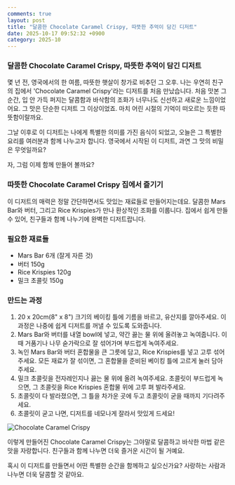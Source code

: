```yaml
---
comments: true
layout: post
title: "달콤한 Chocolate Caramel Crispy, 따뜻한 추억이 담긴 디저트"
date: 2025-10-17 09:52:32 +0900
category: 2025-10
---
```


### 달콤한 Chocolate Caramel Crispy, 따뜻한 추억이 담긴 디저트

몇 년 전, 영국에서의 한 여름, 따뜻한 햇살이 창가로 비추던 그 오후. 나는 우연히 친구의 집에서 'Chocolate Caramel Crispy'라는 디저트를 처음 만났습니다. 처음 맛본 그 순간, 입 안 가득 퍼지는 달콤함과 바삭함의 조화가 너무나도 신선하고 새로운 느낌이었어요. 그 맛은 단순한 디저트 그 이상이었죠. 마치 어린 시절의 기억이 떠오르는 듯한 따뜻함이랄까요.

그날 이후로 이 디저트는 나에게 특별한 의미를 가진 음식이 되었고, 오늘은 그 특별한 요리를 여러분과 함께 나누고자 합니다. 영국에서 시작된 이 디저트, 과연 그 맛의 비밀은 무엇일까요?

자, 그럼 이제 함께 만들어 볼까요?

### 따뜻한 Chocolate Caramel Crispy 집에서 즐기기

이 디저트의 매력은 정말 간단하면서도 맛있는 재료들로 만들어지는데요. 달콤한 Mars Bar와 버터, 그리고 Rice Krispies가 만나 환상적인 조화를 이룹니다. 집에서 쉽게 만들 수 있어, 친구들과 함께 나누기에 완벽한 디저트랍니다.

### 필요한 재료들

- Mars Bar 6개 (잘게 자른 것)
- 버터 150g
- Rice Krispies 120g
- 밀크 초콜릿 150g

### 만드는 과정

1. 20 x 20cm(8" x 8") 크기의 베이킹 틀에 기름을 바르고, 유산지를 깔아주세요. 이 과정은 나중에 쉽게 디저트를 꺼낼 수 있도록 도와줍니다.
2. Mars Bar와 버터를 내열 bowl에 넣고, 약간 끓는 물 위에 올려놓고 녹여줍니다. 이때 거품기나 나무 숟가락으로 잘 섞어가며 부드럽게 녹여주세요.
3. 녹인 Mars Bar와 버터 혼합물을 큰 그릇에 담고, Rice Krispies를 넣고 고루 섞어주세요. 모든 재료가 잘 섞이면, 그 혼합물을 준비된 베이킹 틀에 고르게 눌러 담아주세요.
4. 밀크 초콜릿을 전자레인지나 끓는 물 위에 올려 녹여주세요. 초콜릿이 부드럽게 녹으면, 그 초콜릿을 Rice Krispies 혼합물 위에 고루 펴 발라주세요.
5. 초콜릿이 다 발라졌으면, 그 틀을 차가운 곳에 두고 초콜릿이 굳을 때까지 기다려주세요.
6. 초콜릿이 굳고 나면, 디저트를 네모나게 잘라서 맛있게 드세요!

![Chocolate Caramel Crispy](https://www.themealdb.com/images/media/meals/1550442508.jpg)

이렇게 만들어진 Chocolate Caramel Crispy는 그야말로 달콤하고 바삭한 마법 같은 맛을 자랑합니다. 친구들과 함께 나누면 더욱 즐거운 시간이 될 거예요. 

혹시 이 디저트를 만들면서 어떤 특별한 순간을 함께하고 싶으신가요? 사랑하는 사람과 나누면 더욱 달콤할 것 같아요.